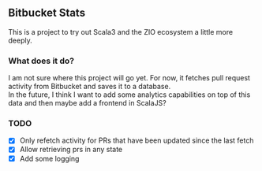 ## Bitbucket Stats
This is a project to try out Scala3 and the ZIO ecosystem a little more deeply. 
### What does it do?
I am not sure where this project will go yet. For now, it fetches pull request activity from Bitbucket and saves it to a database. <br>
In the future, I think I want to add some analytics capabilities on top of this data and then maybe add a frontend in ScalaJS?

### TODO
- [x] Only refetch activity for PRs that have been updated since the last fetch
- [x] Allow retrieving prs in any state
- [x] Add some logging